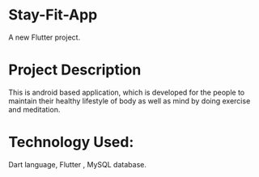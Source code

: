 
# Stay-Fit-App

A new Flutter project.

# Project Description

This is android based application, which is developed for the people to maintain their healthy lifestyle of body as well as mind by doing exercise and meditation. 

# Technology Used: 
Dart language, Flutter , MySQL database.

